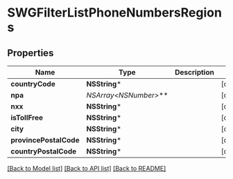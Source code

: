 # SWGFilterListPhoneNumbersRegions

## Properties
Name | Type | Description | Notes
------------ | ------------- | ------------- | -------------
**countryCode** | **NSString*** |  | [optional] 
**npa** | **NSArray&lt;NSNumber*&gt;*** |  | [optional] 
**nxx** | **NSString*** |  | [optional] 
**isTollFree** | **NSString*** |  | [optional] 
**city** | **NSString*** |  | [optional] 
**provincePostalCode** | **NSString*** |  | [optional] 
**countryPostalCode** | **NSString*** |  | [optional] 

[[Back to Model list]](../README.md#documentation-for-models) [[Back to API list]](../README.md#documentation-for-api-endpoints) [[Back to README]](../README.md)


